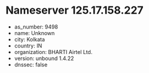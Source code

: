 # Nameserver 125.17.158.227

* as_number: 9498
* name: Unknown
* city: Kolkata
* country: IN
* organization: BHARTI Airtel Ltd.
* version: unbound 1.4.22
* dnssec: false
